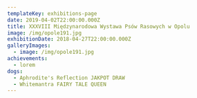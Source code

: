 ```yaml
---
templateKey: exhibitions-page
date: 2019-04-02T22:00:00.000Z
title: XXXVIII Międzynarodowa Wystawa Psów Rasowych w Opolu
image: /img/opole191.jpg
exhibitionDate: 2018-04-27T22:00:00.000Z
galleryImages:
  - image: /img/opole191.jpg
achievements:
  - lorem
dogs:
  - Aphrodite's Reflection JAKPOT DRAW
  - Whitemantra FAIRY TALE QUEEN
---
```


